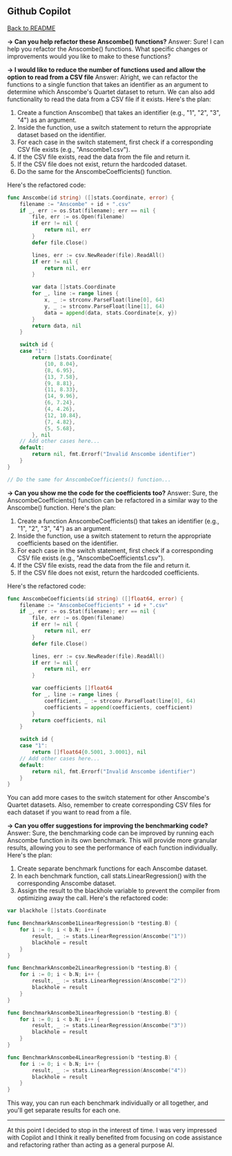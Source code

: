 ## Github Copilot
[Back to README](../README.md)

**-> Can you help refactor these Anscombe() functions?**
Answer: Sure! I can help you refactor the Anscombe() functions. What specific changes or improvements would you like to
make to these functions?

**-> I would like to reduce the number of functions used and allow the option to read from a CSV file**
Answer: Alright, we can refactor the functions to a single function that takes an identifier as an argument to determine
which Anscombe's Quartet dataset to return. We can also add functionality to read the data from a CSV file if it exists.
Here's the plan:

1. Create a function Anscombe() that takes an identifier (e.g., "1", "2", "3", "4") as an argument.
2. Inside the function, use a switch statement to return the appropriate dataset based on the identifier.
3. For each case in the switch statement, first check if a corresponding CSV file exists (e.g., "Anscombe1.csv").
4. If the CSV file exists, read the data from the file and return it.
5. If the CSV file does not exist, return the hardcoded dataset.
6. Do the same for the AnscombeCoefficients() function.

Here's the refactored code:

```Go
func Anscombe(id string) ([]stats.Coordinate, error) {
    filename := "Anscombe" + id + ".csv"
    if _, err := os.Stat(filename); err == nil {
        file, err := os.Open(filename)
        if err != nil {
            return nil, err
        }
        defer file.Close()

        lines, err := csv.NewReader(file).ReadAll()
        if err != nil {
            return nil, err
        }

        var data []stats.Coordinate
        for _, line := range lines {
            x, _ := strconv.ParseFloat(line[0], 64)
            y, _ := strconv.ParseFloat(line[1], 64)
            data = append(data, stats.Coordinate{x, y})
        }
        return data, nil
    }

    switch id {
    case "1":
        return []stats.Coordinate{
            {10, 8.04},
            {8, 6.95},
            {13, 7.58},
            {9, 8.81},
            {11, 8.33},
            {14, 9.96},
            {6, 7.24},
            {4, 4.26},
            {12, 10.84},
            {7, 4.82},
            {5, 5.68},
        }, nil
    // Add other cases here...
    default:
        return nil, fmt.Errorf("Invalid Anscombe identifier")
    }
}

// Do the same for AnscombeCoefficients() function...
```

**-> Can you show me the code for the coefficients too?**
Answer: Sure, the AnscombeCoefficients() function can be refactored in a similar way to the Anscombe() function. Here's the plan:

1. Create a function AnscombeCoefficients() that takes an identifier (e.g., "1", "2", "3", "4") as an argument.
2. Inside the function, use a switch statement to return the appropriate coefficients based on the identifier.
3. For each case in the switch statement, first check if a corresponding CSV file exists (e.g.,
"AnscombeCoefficients1.csv").
4. If the CSV file exists, read the data from the file and return it.
5. If the CSV file does not exist, return the hardcoded coefficients.

Here's the refactored code:
```Go
func AnscombeCoefficients(id string) ([]float64, error) {
    filename := "AnscombeCoefficients" + id + ".csv"
    if _, err := os.Stat(filename); err == nil {
        file, err := os.Open(filename)
        if err != nil {
            return nil, err
        }
        defer file.Close()

        lines, err := csv.NewReader(file).ReadAll()
        if err != nil {
            return nil, err
        }

        var coefficients []float64
        for _, line := range lines {
            coefficient, _ := strconv.ParseFloat(line[0], 64)
            coefficients = append(coefficients, coefficient)
        }
        return coefficients, nil
    }

    switch id {
    case "1":
        return []float64{0.5001, 3.0001}, nil
    // Add other cases here...
    default:
        return nil, fmt.Errorf("Invalid Anscombe identifier")
    }
}
```
You can add more cases to the switch statement for other Anscombe's Quartet datasets. Also, remember to create
corresponding CSV files for each dataset if you want to read from a file.

**-> Can you offer suggestions for improving the benchmarking code?**
Answer: Sure, the benchmarking code can be improved by running each Anscombe function in its own benchmark. This will
provide more granular results, allowing you to see the performance of each function individually. Here's the plan:

1. Create separate benchmark functions for each Anscombe dataset.
2. In each benchmark function, call stats.LinearRegression() with the corresponding Anscombe dataset.
3. Assign the result to the blackhole variable to prevent the compiler from optimizing away the call.
Here's the refactored code:

```Go
var blackhole []stats.Coordinate

func BenchmarkAnscombe1LinearRegression(b *testing.B) {
    for i := 0; i < b.N; i++ {
        result, _ := stats.LinearRegression(Anscombe("1"))
        blackhole = result
    }
}

func BenchmarkAnscombe2LinearRegression(b *testing.B) {
    for i := 0; i < b.N; i++ {
        result, _ := stats.LinearRegression(Anscombe("2"))
        blackhole = result
    }
}

func BenchmarkAnscombe3LinearRegression(b *testing.B) {
    for i := 0; i < b.N; i++ {
        result, _ := stats.LinearRegression(Anscombe("3"))
        blackhole = result
    }
}

func BenchmarkAnscombe4LinearRegression(b *testing.B) {
    for i := 0; i < b.N; i++ {
        result, _ := stats.LinearRegression(Anscombe("4"))
        blackhole = result
    }
}
```
This way, you can run each benchmark individually or all together, and you'll get separate results for each one.

---

At this point I decided to stop in the interest of time. I was very impressed with Copilot and I think it really
benefited from focusing on code assistance and refactoring rather than acting as a general purpose AI.
